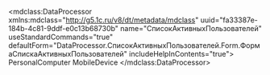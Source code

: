 <?xml version="1.0" encoding="UTF-8"?>
<mdclass:DataProcessor xmlns:mdclass="http://g5.1c.ru/v8/dt/metadata/mdclass" uuid="fa33387e-184b-4c81-9ddf-e0c13b68730b" name="СписокАктивныхПользователей" useStandardCommands="true" defaultForm="DataProcessor.СписокАктивныхПользователей.Form.ФормаСпискаАктивныхПользователей" includeHelpInContents="true">
  <synonym key="ru" value="Активные пользователи"/>
  <producedTypes>
    <objectType typeId="27ba53a4-5e76-48ba-9173-cbf51d9be125" valueTypeId="22341a4e-a587-4ccd-88c9-9c2e7b29dc5e"/>
    <managerType typeId="4aa57065-df87-49d4-a565-fa374765ad45" valueTypeId="5cd39927-2339-4196-88f8-d1fcd901634d"/>
  </producedTypes>
  <help>
    <pages lang="ru"/>
  </help>
  <forms uuid="4f3143c7-6879-4f5e-b068-32e1b98e08c5" name="ФормаСпискаАктивныхПользователей">
    <usePurposes>PersonalComputer</usePurposes>
    <usePurposes>MobileDevice</usePurposes>
    <synonym key="ru" value="Форма списка активных пользователей"/>
  </forms>
</mdclass:DataProcessor>
